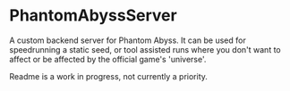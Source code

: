 # PhantomAbyssServer
A custom backend server for Phantom Abyss. It can be used for speedrunning a static seed, or tool assisted runs where you don't want to affect or be affected by the official game's 'universe'.

Readme is a work in progress, not currently a priority.
